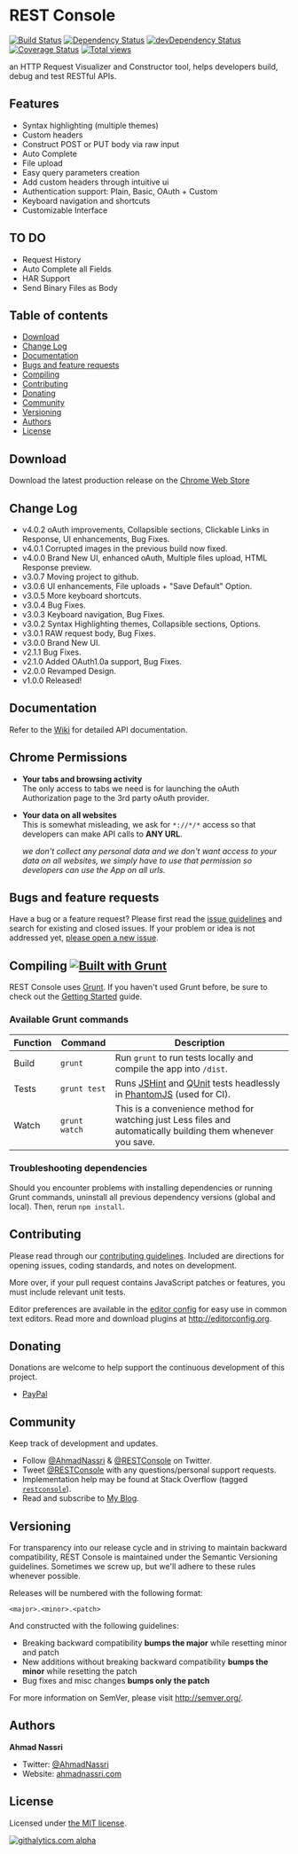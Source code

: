 # REST Console
[![Build Status](https://travis-ci.org/codeinchaos/restconsole.png?branch=development)](https://travis-ci.org/codeinchaos/restconsole)
[![Dependency Status](https://david-dm.org/codeinchaos/restconsole.png)](https://david-dm.org/codeinchaos/restconsole#info=Dependencies)
[![devDependency Status](https://david-dm.org/codeinchaos/restconsole.png/dev-status.png)](https://david-dm.org/codeinchaos/restconsole#info=devDependencies)
[![Coverage Status](https://coveralls.io/repos/codeinchaos/restconsole/badge.png)](https://coveralls.io/r/codeinchaos/restconsole)
[![Total views](https://sourcegraph.com/api/repos/github.com/codeinchaos/restconsole/counters/views.png)](https://sourcegraph.com/github.com/codeinchaos/restconsole)

an HTTP Request Visualizer and Constructor tool, helps developers build, debug and test RESTful APIs.

## Features
- Syntax highlighting (multiple themes)
- Custom headers
- Construct POST or PUT body via raw input
- Auto Complete
- File upload
- Easy query parameters creation
- Add custom headers through intuitive ui
- Authentication support: Plain, Basic, OAuth + Custom
- Keyboard navigation and shortcuts
- Customizable Interface

## TO DO

- Request History
- Auto Complete all Fields
- HAR Support
- Send Binary Files as Body

## Table of contents

- [Download](#download)
- [Change Log](#changelog)
- [Documentation](#documentation)
- [Bugs and feature requests](#bugs-and-feature-requests)
- [Compiling](#compiling)
- [Contributing](#contributing)
- [Donating](#donating)
- [Community](#community)
- [Versioning](#versioning)
- [Authors](#authors)
- [License](#license)

## Download

Download the latest production release on the [Chrome Web Store](http://restconsole.com)

## Change Log
* v4.0.2 oAuth improvements, Collapsible sections, Clickable Links in Response, UI enhancements, Bug Fixes.
* v4.0.1 Corrupted images in the previous build now fixed.
* v4.0.0 Brand New UI, enhanced oAuth, Multiple files upload, HTML Response preview.
* v3.0.7 Moving project to github.
* v3.0.6 UI enhancements, File uploads + "Save Default" Option.
* v3.0.5 More keyboard shortcuts.
* v3.0.4 Bug Fixes.
* v3.0.3 Keyboard navigation, Bug Fixes.
* v3.0.2 Syntax Highlighting themes, Collapsible sections, Options.
* v3.0.1 RAW request body, Bug Fixes.
* v3.0.0 Brand New UI.
* v2.1.1 Bug Fixes.
* v2.1.0 Added OAuth1.0a support, Bug Fixes.
* v2.0.0 Revamped Design.
* v1.0.0 Released!

## Documentation

Refer to the [Wiki](https://github.com/codeinchaos/restconsole/wiki) for detailed API documentation.

## Chrome Permissions

* **Your tabs and browsing activity**  
  The only access to tabs we need is for launching the oAuth Authorization page to the 3rd party oAuth provider.

* **Your data on all websites**  
  This is somewhat misleading, we ask for `*://*/*` access so that developers can make API calls to **ANY URL**.  

  *we don't collect any personal data and we don't want access to your data on all websites, we simply have to use that permission so developers can use the App on all urls.*

## Bugs and feature requests

Have a bug or a feature request? Please first read the [issue guidelines](https://github.com/codeinchaos/restconsole/blob/master/CONTRIBUTING.md#using-the-issue-tracker) and search for existing and closed issues. If your problem or idea is not addressed yet, [please open a new issue](https://github.com/codeinchaos/restconsole/issues/new).

## Compiling [![Built with Grunt](https://cdn.gruntjs.com/builtwith.png)](http://gruntjs.com/)

REST Console uses [Grunt](http://gruntjs.com/). If you haven't used Grunt before, be sure to check out the [Getting Started](http://gruntjs.com/getting-started) guide.

### Available Grunt commands

| Function  | Command       | Description                                                                                                                               |
| --------- | ------------- | ----------------------------------------------------------------------------------------------------------------------------------------- |
| Build     | `grunt`       | Run `grunt` to run tests locally and compile the app into `/dist`.                                                           |
| Tests     | `grunt test`  | Runs [JSHint](http://jshint.com) and [QUnit](http://qunitjs.com/) tests headlessly in [PhantomJS](http://phantomjs.org/) (used for CI).   |
| Watch     | `grunt watch` | This is a convenience method for watching just Less files and automatically building them whenever you save.                              |

### Troubleshooting dependencies

Should you encounter problems with installing dependencies or running Grunt commands, uninstall all previous dependency versions (global and local). Then, rerun `npm install`.

## Contributing

Please read through our [contributing guidelines](https://github.com/codeinchaos/restconsole/blob/master/CONTRIBUTING.md). Included are directions for opening issues, coding standards, and notes on development.

More over, if your pull request contains JavaScript patches or features, you must include relevant unit tests.

Editor preferences are available in the [editor config](https://github.com/codeinchaos/restconsole/blob/master/.editorconfig) for easy use in common text editors. Read more and download plugins at <http://editorconfig.org>.

## Donating
Donations are welcome to help support the continuous development of this project.
- [PayPal](https://www.paypal.com/cgi-bin/webscr?cmd=_s-xclick&hosted_button_id=UJ2B2BTK9VLRS)

## Community

Keep track of development and updates.

- Follow [@AhmadNassri](http://twitter.com/ahmadnassri) & [@RESTConsole](http://twitter.com/restconsole) on Twitter.
- Tweet [@RESTConsole](http://twitter.com/restconsole) with any questions/personal support requests.
- Implementation help may be found at Stack Overflow (tagged [`restconsole`](http://stackoverflow.com/questions/tagged/restconsole)).
- Read and subscribe to [My Blog](http://blog.ahmadnassri.com).

## Versioning

For transparency into our release cycle and in striving to maintain backward compatibility, REST Console is maintained under the Semantic Versioning guidelines. Sometimes we screw up, but we'll adhere to these rules whenever possible.

Releases will be numbered with the following format:

`<major>.<minor>.<patch>`

And constructed with the following guidelines:

- Breaking backward compatibility **bumps the major** while resetting minor and patch
- New additions without breaking backward compatibility **bumps the minor** while resetting the patch
- Bug fixes and misc changes **bumps only the patch**

For more information on SemVer, please visit <http://semver.org/>.

## Authors

**Ahmad Nassri**

- Twitter: [@AhmadNassri](http://twitter.com/ahmadnassri)
- Website: [ahmadnassri.com](http://ahmadnassri.com)

## License

Licensed under [the MIT license](LICENSE-MIT).

[![githalytics.com alpha](https://cruel-carlota.pagodabox.com/6a1039412502fb7030eef6ae24a3ca37 "githalytics.com")](http://githalytics.com/codeinchaos/restconsole)
